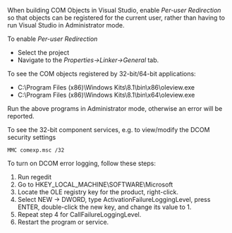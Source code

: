 When building COM Objects in Visual Studio, enable *Per-user
Redirection* so that objects can be registered for the current user,
rather than having to run Visual Studio in Administrator mode.

To enable *Per-user Redirection*
* Select the project
* Navigate to the *Properties->Linker->General* tab.

To see the COM objects registered by 32-bit/64-bit applications:
* C:\\Program Files (x86)\\Windows Kits\\8.1\\bin\\x86\\oleview.exe
* C:\\Program Files (x86)\\Windows Kits\\8.1\\bin\\x64\\oleview.exe

Run the above programs in Administrator mode, otherwise an error will be
reported.

To see the 32-bit component services, e.g. to view/modify the DCOM
security settings

`
MMC comexp.msc /32
`

To turn on DCOM error logging, follow these steps:
1.  Run regedit
2.  Go to HKEY_LOCAL_MACHINE\\SOFTWARE\\Microsoft
3.  Locate the OLE registry key for the product, right-click.
4.  Select NEW -> DWORD, type ActivationFailureLoggingLevel, press ENTER, double-click the new key, and change its value to 1.
5.  Repeat step 4 for CallFailureLoggingLevel.
6.  Restart the program or service.
